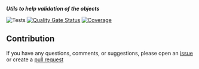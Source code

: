 ***Utils to help validation of the objects***

![Tests](https://github.com/TechNobre/PowerUtils.Results.Validations/actions/workflows/tests.yml/badge.svg)
[![Quality Gate Status](https://sonarcloud.io/api/project_badges/measure?project=TechNobre_PowerUtils.Results.Validations&metric=alert_status)](https://sonarcloud.io/summary/new_code?id=TechNobre_PowerUtils.Results.Validations)
[![Coverage](https://sonarcloud.io/api/project_badges/measure?project=TechNobre_PowerUtils.Results.Validations&metric=coverage)](https://sonarcloud.io/summary/new_code?id=TechNobre_PowerUtils.Results.Validations)



## Contribution

If you have any questions, comments, or suggestions, please open an [issue](https://github.com/TechNobre/PowerUtils.Results.Validations/issues/new/choose) or create a [pull request](https://github.com/TechNobre/PowerUtils.Results.Validations/compare)